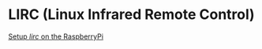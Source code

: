 # LIRC (Linux Infrared Remote Control)
[Setup _lirc_ on the RaspberryPi](http://alexba.in/blog/2013/01/06/setting-up-lirc-on-the-raspberrypi/)
